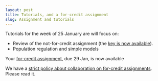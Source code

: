 ```yaml
---
layout: post
title: Tutorials, and a for-credit assignment
slug: Assignment and tutorials
---
```


Tutorials for the week of 25 January are will focus on:

* Review of the not-for-credit assignment (the [key is now available](../../../materials/intro.key.pdf)).
* Population regulation and simple models

Your [for-credit assignment](../../../materials/pg.asn.pdf), due 29 Jan, is now available 

We have a [strict policy about collaboration on for-credit assignments](http://lalashan.mcmaster.ca/theobio/3SS/index.php/Collaboration). Please read it.


